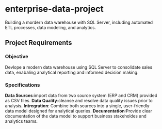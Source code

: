 # enterprise-data-project
Building a mordern data warehouse with SQL Server, including automated ETL  processes, data modeling, and analytics.


## Project Requirements

### Objective
Devlope a modern data warehouse using SQL Server to consolidate sales data, enabaling analytical reporting and informed decision making.

### Specifications
  **Data Sources**:import data from two source system (ERP and CRM) provided as CSV files.
  **Data Quality**:cleanse and resolve data quality issues prior to analysis.
  **Intregration**: Combine both sources into a single, user-friendly data model designed for analytical queries.
  **Documentation**:Provide clear documentation of the data model to support business stakeholdes and analytics teams.
